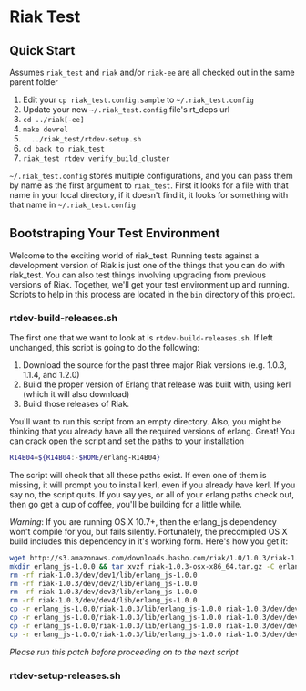 # Riak Test

## Quick Start

Assumes `riak_test` and `riak` and/or `riak-ee` are all checked out in the same parent folder

1. Edit your `cp riak_test.config.sample` to `~/.riak_test.config` 
1. Update your new `~/.riak_test.config` file's rt_deps url
1. `cd ../riak[-ee]`
1. `make devrel`
1. `. ../riak_test/rtdev-setup.sh`
1. `cd back to riak_test`
1. `riak_test rtdev verify_build_cluster`

`~/.riak_test.config` stores multiple configurations, and you can pass them by name as the first argument to `riak_test`. First it looks for a file with that name in your local directory, if it doesn't find it, it looks for something with that name in `~/.riak_test.config`


## Bootstraping Your Test Environment

Welcome to the exciting world of riak_test. Running tests against a development version of Riak is just one of the things that you can do with riak_test. You can also test things involving upgrading from previous versions of Riak. Together, we'll get your test environment up and running. Scripts to help in this process are located in the `bin` directory of this project. 

### rtdev-build-releases.sh
The first one that we want to look at is `rtdev-build-releases.sh`. If left unchanged, this script is going to do the following:

1. Download the source for the past three major Riak versions (e.g. 1.0.3, 1.1.4, and 1.2.0)
1. Build the proper version of Erlang that release was built with, using kerl (which it will also download)
1. Build those releases of Riak.

You'll want to run this script from an empty directory. Also, you might be thinking that you already have all the required versions of erlang. Great! You can crack open the script and set the paths to your installation

```bash
R14B04=${R14B04:-$HOME/erlang-R14B04}
```

The script will check that all these paths exist. If even one of them is missing, it will prompt you to install kerl, even if you already have kerl. If you say no, the script quits. If you say yes, or all of your erlang paths check out, then go get a cup of coffee, you'll be building for a little while.

*Warning*: If you are running OS X 10.7+, then the erlang_js dependency won't compile for you, but fails silently. Fortunately, the precomipled OS X build includes this dependency in it's working form. Here's how you get it:

```bash
wget http://s3.amazonaws.com/downloads.basho.com/riak/1.0/1.0.3/riak-1.0.3-osx-x86_64.tar.gz
mkdir erlang_js-1.0.0 && tar xvzf riak-1.0.3-osx-x86_64.tar.gz -C erlang_js-1.0.0 riak-1.0.3/lib/erlang_js-1.0.0 
rm -rf riak-1.0.3/dev/dev1/lib/erlang_js-1.0.0
rm -rf riak-1.0.3/dev/dev2/lib/erlang_js-1.0.0
rm -rf riak-1.0.3/dev/dev3/lib/erlang_js-1.0.0
rm -rf riak-1.0.3/dev/dev4/lib/erlang_js-1.0.0
cp -r erlang_js-1.0.0/riak-1.0.3/lib/erlang_js-1.0.0 riak-1.0.3/dev/dev1/lib/.
cp -r erlang_js-1.0.0/riak-1.0.3/lib/erlang_js-1.0.0 riak-1.0.3/dev/dev2/lib/.
cp -r erlang_js-1.0.0/riak-1.0.3/lib/erlang_js-1.0.0 riak-1.0.3/dev/dev3/lib/.
cp -r erlang_js-1.0.0/riak-1.0.3/lib/erlang_js-1.0.0 riak-1.0.3/dev/dev4/lib/.
```

*Please run this patch before proceeding on to the next script*

### rtdev-setup-releases.sh
